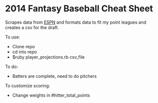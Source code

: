 2014 Fantasy Baseball Cheat Sheet
=================================

Scrapes data from [ESPN](http://games.espn.go.com/flb/tools/projections?display=alt) and formats data to fit
my point leagues and creates a csv for the draft.

To use:
* Clone repo
* cd into repo
* $ruby player_projections.rb csv_file

To do:
* Batters are complete, need to do pitchers

To customize scoring:
* Change weights in #hitter_total_points
